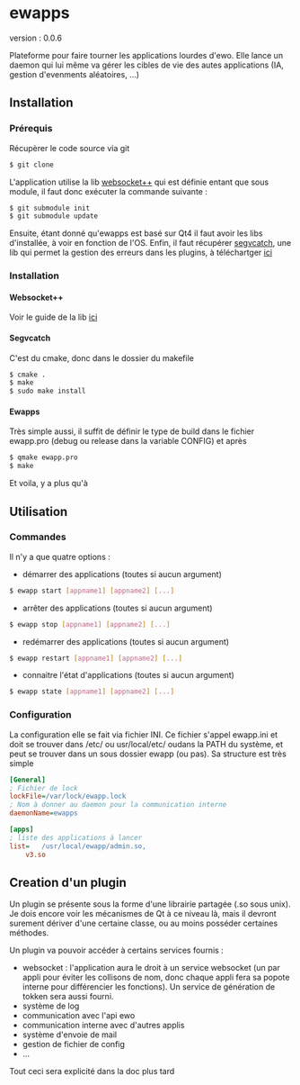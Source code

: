 ewapps
======

version : 0.0.6

Plateforme pour faire tourner les applications lourdes d'ewo. Elle lance un daemon qui lui même va gérer les cibles de vie des autes applications (IA, gestion d'evenments aléatoires, ...)

Installation
-----

### Prérequis

Récupèrer le code source via git
```bash
$ git clone 
```
L'application utilise la lib [websocket++](https://github.com/zaphoyd/websocketpp) qui est définie entant que sous module, il faut donc exécuter la commande suivante :
```bash
$ git submodule init
$ git submodule update
```
Ensuite, étant donné qu'ewapps est basé sur Qt4 il faut avoir les libs d'installée, à voir en fonction de l'OS.
Enfin, il faut récupérer [segvcatch](http://code.google.com/p/segvcatch/), une lib qui permet la gestion des erreurs dans les plugins, à téléchartger [ici](http://code.google.com/p/segvcatch/downloads/detail?name=segvcatch-0.9.1.zip&can=2&q=)

### Installation

#### Websocket++

Voir le guide de la lib [ici](https://github.com/zaphoyd/websocketpp/wiki/Build-Library) 

#### Segvcatch

C'est du cmake, donc dans le dossier du makefile
```bash
$ cmake .
$ make
$ sudo make install
``` 

#### Ewapps

Très simple aussi, il suffit de définir le type de build dans le fichier ewapp.pro (debug ou release dans la variable CONFIG) et après

```bash
$ qmake ewapp.pro
$ make
``` 

Et voila, y a plus qu'à

Utilisation
-----

### Commandes

Il n'y a que quatre options :
- démarrer des applications (toutes si aucun argument)

```bash
$ ewapp start [appname1] [appname2] [...]
```

- arrêter des applications (toutes si aucun argument)

```bash
$ ewapp stop [appname1] [appname2] [...]
```

- redémarrer des applications (toutes si aucun argument)

```bash 
$ ewapp restart [appname1] [appname2] [...]
```

- connaitre l'état d'applications (toutes si aucun argument)

```bash 
$ ewapp state [appname1] [appname2] [...]
```

### Configuration

La configuration elle se fait via fichier INI. Ce fichier s'appel ewapp.ini et doit se trouver dans /etc/ ou usr/local/etc/ oudans la PATH du système, et peut se trouver dans un sous dossier ewapp (ou pas).
Sa structure est très simple
```ini
[General]
; Fichier de lock
lockFile=/var/lock/ewapp.lock
; Nom à donner au daemon pour la communication interne
daemonName=ewapps

[apps]
; liste des applications à lancer
list=	/usr/local/ewapp/admin.so,
	v3.so
```

Creation d'un plugin
-----

Un plugin se présente sous la forme d'une librairie partagée (.so sous unix). Je dois encore voir les mécanismes de Qt à ce niveau là, mais il devront surement dériver d'une certaine classe, ou au moins posséder certaines méthodes.

Un plugin va pouvoir accéder à certains services fournis :
* websocket : l'application aura le droit à un service websocket (un par appli pour éviter les collisons de nom, donc chaque appli fera sa popote interne pour différencier les fonctions). Un service de génération de tokken sera aussi fourni.
* système de log
* communication avec l'api ewo
* communication interne avec d'autres applis
* système d'envoie de mail
* gestion de fichier de config
* ...

Tout ceci sera explicité dans la doc plus tard
